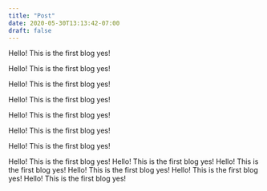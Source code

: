 ```yaml
---
title: "Post"
date: 2020-05-30T13:13:42-07:00
draft: false
---
```


Hello! This is the first blog yes!

Hello! This is the first blog yes!

Hello! This is the first blog yes!

Hello! This is the first blog yes!

Hello! This is the first blog yes!

Hello! This is the first blog yes!

Hello! This is the first blog yes!

Hello! This is the first blog yes!
Hello! This is the first blog yes!
Hello! This is the first blog yes!
Hello! This is the first blog yes!
Hello! This is the first blog yes!
Hello! This is the first blog yes!
